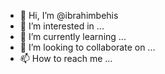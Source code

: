 - 👋 Hi, I’m @ibrahimbehis
- 👀 I’m interested in ...
- 🌱 I’m currently learning ...
- 💞️ I’m looking to collaborate on ...
- 📫 How to reach me ...

<!---
ibrahimbehis/ibrahimbehis is a ✨ special ✨ repository because its `README.md` (this file) appears on your GitHub profile.
You can click the Preview link to take a look at your changes.
--->
